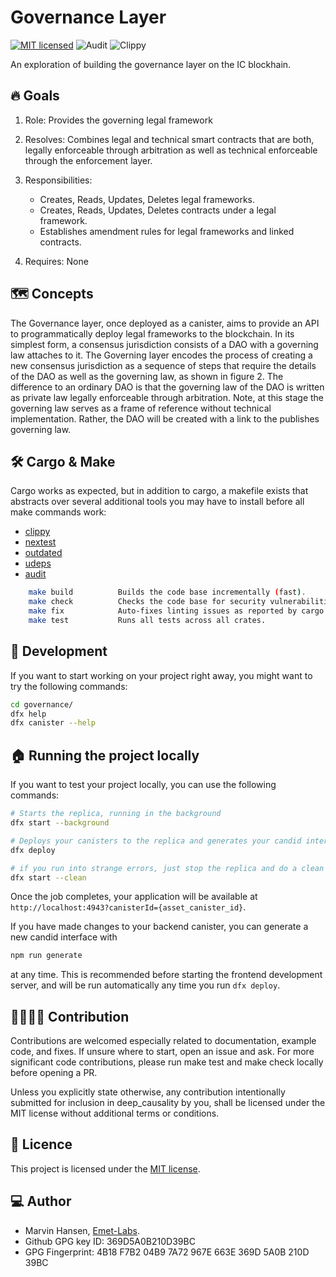 # Governance Layer

[![MIT licensed][mit-badge]][mit-url]
![Audit][audit-url]
![Clippy][clippy-url]

[mit-badge]: https://img.shields.io/badge/License-MIT-blue.svg
[mit-url]: https://github.com/deepcausality-rs/deep_causality/blob/main/LICENSE

[audit-url]: https://github.com/deepcausality-rs/deep_causality/actions/workflows/audit.yml/badge.svg
[clippy-url]: https://github.com/deepcausality-rs/deep_causality/actions/workflows/rust-clippy.yml/badge.svg

[//]: # ([test-url]: https://github.com/deepcausality-rs/deep_causality/actions/workflows/run_tests.yml/badge.svg)

An exploration of building the governance layer on the IC blockhain.

## 🔥 Goals

1) Role: Provides the governing legal framework
2) Resolves: Combines legal and technical smart contracts that are both, legally enforceable through arbitration as well
   as technical enforceable through the enforcement layer.
3) Responsibilities:

   * Creates, Reads, Updates, Deletes legal frameworks.
   * Creates, Reads, Updates, Deletes contracts under a legal framework.
   * Establishes amendment rules for legal frameworks and linked contracts.
4) Requires: None

## 🗺️ Concepts

The Governance layer, once deployed as a canister, aims to provide an API to programmatically deploy legal frameworks to
the blockchain. In its simplest form, a consensus jurisdiction consists of a DAO with a governing law attaches to it.
The Governing layer encodes the process of creating a new consensus jurisdiction as a sequence of steps that require the
details of the DAO as well as the governing law, as shown in figure 2. The difference to an ordinary DAO is that the
governing law of the DAO is written as private law legally enforceable through arbitration. Note, at this stage the
governing law serves as a frame of reference without technical implementation. Rather, the DAO will be created with a
link to the publishes governing law.

## 🛠️ Cargo & Make

Cargo works as expected, but in addition to cargo, a makefile exists
that abstracts over several additional tools you may have to install
before all make commands work:

* [clippy](https://github.com/rust-lang/rust-clippy)
* [nextest](https://nexte.st/)
* [outdated](https://github.com/kbknapp/cargo-outdated)
* [udeps](https://crates.io/crates/cargo-udeps)
* [audit](https://crates.io/crates/cargo-audit)

```bash 
    make build          Builds the code base incrementally (fast).
    make check          Checks the code base for security vulnerabilities.
    make fix            Auto-fixes linting issues as reported by cargo and clippy.
    make test           Runs all tests across all crates.
```

## 👷 Development

If you want to start working on your project right away, you might want to try the following commands:

```bash
cd governance/
dfx help
dfx canister --help
```

## 🏠 Running the project locally

If you want to test your project locally, you can use the following commands:

```bash
# Starts the replica, running in the background
dfx start --background

# Deploys your canisters to the replica and generates your candid interface
dfx deploy

# if you run into strange errors, just stop the replica and do a clean start 
dfx start --clean
```

Once the job completes, your application will be available at `http://localhost:4943?canisterId={asset_canister_id}`.

If you have made changes to your backend canister, you can generate a new candid interface with

```bash
npm run generate
```

at any time. This is recommended before starting the frontend development server, 
and will be run automatically any time you run `dfx deploy`.

## 👨‍💻👩‍💻 Contribution

Contributions are welcomed especially related to documentation, example code, and fixes.
If unsure where to start, open an issue and ask. For more significant code contributions,
please run make test and make check locally before opening a PR.

Unless you explicitly state otherwise, any contribution intentionally submitted for inclusion in deep_causality by you,
shall be licensed under the MIT license without additional terms or conditions.

## 📜 Licence

This project is licensed under the [MIT license](LICENSE).


## 💻 Author

* Marvin Hansen, [Emet-Labs](https://emet-labs.com/).
* Github GPG key ID: 369D5A0B210D39BC
* GPG Fingerprint: 4B18 F7B2 04B9 7A72 967E 663E 369D 5A0B 210D 39BC